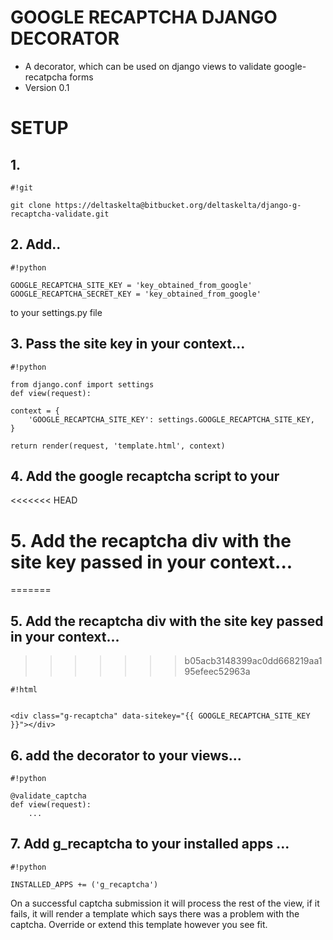 # GOOGLE RECAPTCHA DJANGO DECORATOR #

* A decorator, which can be used on django views to validate google-recatpcha forms
* Version 0.1

# SETUP #

## 1. ## 
```
#!git

git clone https://deltaskelta@bitbucket.org/deltaskelta/django-g-recaptcha-validate.git
```
 
## 2. Add.. ##
```
#!python

GOOGLE_RECAPTCHA_SITE_KEY = 'key_obtained_from_google'
GOOGLE_RECAPTCHA_SECRET_KEY = 'key_obtained_from_google' 
```
to your settings.py file

## 3. Pass the site key in your context... ##

```
#!python

from django.conf import settings
def view(request):

context = {
    'GOOGLE_RECAPTCHA_SITE_KEY': settings.GOOGLE_RECAPTCHA_SITE_KEY,
}

return render(request, 'template.html', context)
```

## 4. Add the google recaptcha script to your <head> ##

<<<<<<< HEAD
# 5. Add the recaptcha div with the site key passed in your context... ##
=======
## 5. Add the recaptcha div with the site key passed in your context... ##
>>>>>>> b05acb3148399ac0dd668219aa195efeec52963a

```
#!html


<div class="g-recaptcha" data-sitekey="{{ GOOGLE_RECAPTCHA_SITE_KEY }}"></div>
```
## 6. add the decorator to your views... ##


```
#!python

@validate_captcha
def view(request):
    ...
```
## 7. Add g_recaptcha to your installed apps ... ##


```
#!python

INSTALLED_APPS += ('g_recaptcha')
```
On a successful captcha submission it will process the rest of the view, if it fails, it will render a template which says there was a problem with the captcha. Override or extend this template however you see fit.